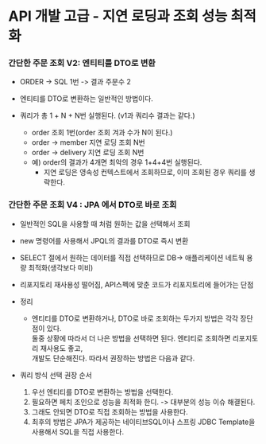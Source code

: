 API 개발 고급 - 지연 로딩과 조회 성능 최적화
===============

### 간단한 주문 조회 V2: 엔티티를 DTO로 변환 
- ORDER -> SQL 1번 -> 결과 주문수 2

- 엔티티를 DTO로 변환하는 일반적인 방법이다.
- 쿼리가 총 1 + N + N번 실행된다. (v1과 쿼리수 결과는 같다.)
    - order 조회 1번(order 조회 겨과 수가 N이 된다.)
    - order -> member 지연 로딩 조회 N번
    - order -> delivery 지연 로딩 조회 N번
    - 예) order의 결과가 4개면 최악의 경우 1+4+4번 실행된다.
        - 지연 로딩은 영속성 컨텍스트에서 조회하므로, 이미 조회된 경우 쿼리를 생략한다.


### 간단한 주문 조회 V4 : JPA 에서 DTO로 바로 조회 
- 일반적인 SQL을 사용할 때 처럼 원하는 값을 선택해서 조회
- new 명령어를 사용해서 JPQL의 결과를 DTO로 즉시 변환
- SELECT 절에서 원하는 데이터를 직접 선택하므로 DB-> 애플리케이션 네트웍 용량 최적화(생각보다 미비)
- 리포지토리 재사용성 떨어짐, API스펙에 맞춘 코드가 리포지토리에 들어가는 단점

- 정리
    - 엔티티를 DTO로 변환하거나, DTO로 바로 조회하는 두가지 방법은 각각 장단점이 있다. <br>
      둘중 상황에 따라서 더 나은 방법을 선택하면 된다. 엔티티로 조회하면 리포지토리 재사용도 좋고, <br>
      개발도 단순해진다. 따라서 권장하는 방법은 다음과 같다.

- 쿼리 방식 선택 권장 순서
   1. 우선 엔티티를 DTO로 변환하는 방법을 선택한다.
   2. 필요하면 페치 조인으로 성능을 최적화 한디. -> 대부분의 성능 이슈 해결된다.
   3. 그래도 안되면 DTO로 직접 조회하는 방법을 사용한다.
   4. 최후의 방법은 JPA가 제공하는 네이티브SQL이나 스프링 JDBC Template을 사용해서 SQL을 직접 사용한다.